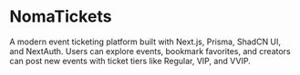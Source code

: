 # NomaTickets
A modern event ticketing platform built with Next.js, Prisma, ShadCN UI, and NextAuth. Users can explore events, bookmark favorites, and creators can post new events with ticket tiers like Regular, VIP, and VVIP.
